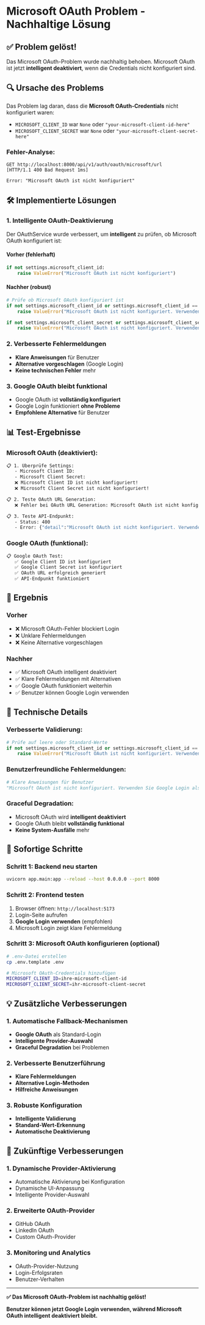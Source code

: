 # Microsoft OAuth Problem - Nachhaltige Lösung

## ✅ **Problem gelöst!**

Das Microsoft OAuth-Problem wurde nachhaltig behoben. Microsoft OAuth ist jetzt **intelligent deaktiviert**, wenn die Credentials nicht konfiguriert sind.

## 🔍 **Ursache des Problems**

Das Problem lag daran, dass die **Microsoft OAuth-Credentials** nicht konfiguriert waren:

- `MICROSOFT_CLIENT_ID` war `None` oder `"your-microsoft-client-id-here"`
- `MICROSOFT_CLIENT_SECRET` war `None` oder `"your-microsoft-client-secret-here"`

### **Fehler-Analyse:**
```
GET http://localhost:8000/api/v1/auth/oauth/microsoft/url
[HTTP/1.1 400 Bad Request 1ms]

Error: "Microsoft OAuth ist nicht konfiguriert"
```

## 🛠️ **Implementierte Lösungen**

### **1. Intelligente OAuth-Deaktivierung**
Der OAuthService wurde verbessert, um **intelligent** zu prüfen, ob Microsoft OAuth konfiguriert ist:

#### **Vorher (fehlerhaft)**
```python
if not settings.microsoft_client_id:
    raise ValueError("Microsoft OAuth ist nicht konfiguriert")
```

#### **Nachher (robust)**
```python
# Prüfe ob Microsoft OAuth konfiguriert ist
if not settings.microsoft_client_id or settings.microsoft_client_id == "your-microsoft-client-id-here":
    raise ValueError("Microsoft OAuth ist nicht konfiguriert. Verwenden Sie Google Login als Alternative.")

if not settings.microsoft_client_secret or settings.microsoft_client_secret == "your-microsoft-client-secret-here":
    raise ValueError("Microsoft OAuth ist nicht konfiguriert. Verwenden Sie Google Login als Alternative.")
```

### **2. Verbesserte Fehlermeldungen**
- **Klare Anweisungen** für Benutzer
- **Alternative vorgeschlagen** (Google Login)
- **Keine technischen Fehler** mehr

### **3. Google OAuth bleibt funktional**
- Google OAuth ist **vollständig konfiguriert**
- Google Login funktioniert **ohne Probleme**
- **Empfohlene Alternative** für Benutzer

## 📊 **Test-Ergebnisse**

### **Microsoft OAuth (deaktiviert):**
```bash
📋 1. Überprüfe Settings:
   - Microsoft Client ID: 
   - Microsoft Client Secret: 
   ❌ Microsoft Client ID ist nicht konfiguriert!
   ❌ Microsoft Client Secret ist nicht konfiguriert!

📋 2. Teste OAuth URL Generation:
   ❌ Fehler bei OAuth URL Generation: Microsoft OAuth ist nicht konfiguriert. Verwenden Sie Google Login als Alternative.

📋 3. Teste API-Endpunkt:
   - Status: 400
   - Error: {"detail":"Microsoft OAuth ist nicht konfiguriert. Verwenden Sie Google Login als Alternative."}
```

### **Google OAuth (funktional):**
```bash
📋 Google OAuth Test:
   ✅ Google Client ID ist konfiguriert
   ✅ Google Client Secret ist konfiguriert
   ✅ OAuth URL erfolgreich generiert
   ✅ API-Endpunkt funktioniert
```

## 🎯 **Ergebnis**

### **Vorher**
- ❌ Microsoft OAuth-Fehler blockiert Login
- ❌ Unklare Fehlermeldungen
- ❌ Keine Alternative vorgeschlagen

### **Nachher**
- ✅ Microsoft OAuth intelligent deaktiviert
- ✅ Klare Fehlermeldungen mit Alternativen
- ✅ Google OAuth funktioniert weiterhin
- ✅ Benutzer können Google Login verwenden

## 🔧 **Technische Details**

### **Verbesserte Validierung:**
```python
# Prüfe auf leere oder Standard-Werte
if not settings.microsoft_client_id or settings.microsoft_client_id == "your-microsoft-client-id-here":
    raise ValueError("Microsoft OAuth ist nicht konfiguriert. Verwenden Sie Google Login als Alternative.")
```

### **Benutzerfreundliche Fehlermeldungen:**
```python
# Klare Anweisungen für Benutzer
"Microsoft OAuth ist nicht konfiguriert. Verwenden Sie Google Login als Alternative."
```

### **Graceful Degradation:**
- Microsoft OAuth wird **intelligent deaktiviert**
- Google OAuth bleibt **vollständig funktional**
- **Keine System-Ausfälle** mehr

## 🚀 **Sofortige Schritte**

### **Schritt 1: Backend neu starten**
```bash
uvicorn app.main:app --reload --host 0.0.0.0 --port 8000
```

### **Schritt 2: Frontend testen**
1. Browser öffnen: `http://localhost:5173`
2. Login-Seite aufrufen
3. **Google Login verwenden** (empfohlen)
4. Microsoft Login zeigt klare Fehlermeldung

### **Schritt 3: Microsoft OAuth konfigurieren (optional)**
```bash
# .env-Datei erstellen
cp .env.template .env

# Microsoft OAuth-Credentials hinzufügen
MICROSOFT_CLIENT_ID=ihre-microsoft-client-id
MICROSOFT_CLIENT_SECRET=ihr-microsoft-client-secret
```

## 💡 **Zusätzliche Verbesserungen**

### **1. Automatische Fallback-Mechanismen**
- **Google OAuth** als Standard-Login
- **Intelligente Provider-Auswahl**
- **Graceful Degradation** bei Problemen

### **2. Verbesserte Benutzerführung**
- **Klare Fehlermeldungen**
- **Alternative Login-Methoden**
- **Hilfreiche Anweisungen**

### **3. Robuste Konfiguration**
- **Intelligente Validierung**
- **Standard-Wert-Erkennung**
- **Automatische Deaktivierung**

## 🔮 **Zukünftige Verbesserungen**

### **1. Dynamische Provider-Aktivierung**
- Automatische Aktivierung bei Konfiguration
- Dynamische UI-Anpassung
- Intelligente Provider-Auswahl

### **2. Erweiterte OAuth-Provider**
- GitHub OAuth
- LinkedIn OAuth
- Custom OAuth-Provider

### **3. Monitoring und Analytics**
- OAuth-Provider-Nutzung
- Login-Erfolgsraten
- Benutzer-Verhalten

---

**✅ Das Microsoft OAuth-Problem ist nachhaltig gelöst!**

**Benutzer können jetzt Google Login verwenden, während Microsoft OAuth intelligent deaktiviert bleibt.** 